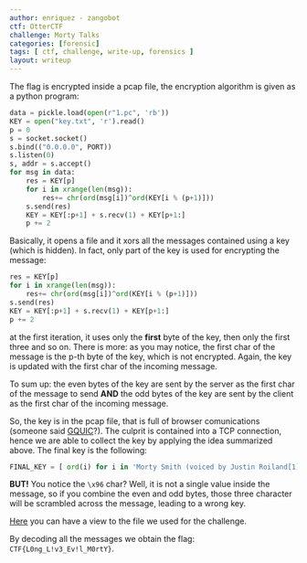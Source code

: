 ```yaml
---
author: enriquez - zangobot
ctf: OtterCTF
challenge: Morty Talks
categories: [forensic]
tags: [ ctf, challenge, write-up, forensics ]
layout: writeup
---
```


The flag is encrypted inside a pcap file, the encryption algorithm is given as a python program:
```python
data = pickle.load(open(r"1.pc", 'rb'))
KEY = open("key.txt", 'r').read()
p = 0
s = socket.socket()
s.bind(("0.0.0.0", PORT))
s.listen(0)
s, addr = s.accept()
for msg in data:
    res = KEY[p]
    for i in xrange(len(msg)):
        res+= chr(ord(msg[i])^ord(KEY[i % (p+1)]))
    s.send(res)
    KEY = KEY[:p+1] + s.recv(1) + KEY[p+1:]
    p += 2
```
Basically, it opens a file and it xors all the messages contained using a key (which is hidden).
In fact, only part of the key is used for encrypting the message: 

```python
res = KEY[p]
for i in xrange(len(msg)):
    res+= chr(ord(msg[i])^ord(KEY[i % (p+1)]))
s.send(res)
KEY = KEY[:p+1] + s.recv(1) + KEY[p+1:]
p += 2
```
at the first iteration, it uses only the **first** byte of the key, then only the first three and so on.
There is more: as you may notice, the first char of the message is the p-th byte of the key, which is not encrypted.
Again, the key is updated with the first char of the incoming message.

To sum up: the even bytes of the key are sent by the server as the first char of the message to send **AND** the odd bytes of the key are sent by the client as the first char of the incoming message.

So, the key is in the pcap file, that is full of browser comunications (someone said [GQUIC](https://www.wireshark.org/docs/dfref/g/gquic.html)?).
The culprit is contained into a TCP connection, hence we are able to collect the key by applying the idea summarized above.
The final key is the following:
```python
FINAL_KEY = [ ord(i) for i in 'Morty Smith (voiced by Justin Roiland[1]) \x96 Rick\'s 14-year-old grandson who is frequently dragged into Rick\'s misadventures. Morty is a good kid but he is easily distressed. He is often reluctant to follow Rick\'s plans, and he often ends up traumatized by the unorthodox and morally questionable methods Rick uses to \'fix\' situations. The main Morty the episodes follow is referred to as the "Mortiest Morty" by Rick due to his courage, which nearly every other Morty lacks due to their main use being makeshift cloaking device']
```
**BUT!** You notice the ```\x96``` char? Well, it is not a single value inside the message, so if you combine the even and odd bytes, those three character will be scrambled across the message, leading to a wrong key.

[Here](morty_talks_files.zip) you can have a view to the file we used for the challenge.

By decoding all the messages we obtain the flag:  ```CTF{L0ng_L!v3_Ev!l_M0rtY}```.